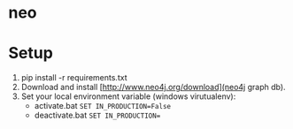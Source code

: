 neo
===

# Setup

1. pip install -r requirements.txt
2. Download and install [http://www.neo4j.org/download](neo4j graph db).
3. Set your local environment variable (windows virutualenv):
    - activate.bat ```SET IN_PRODUCTION=False```
    - deactivate.bat ```SET IN_PRODUCTION=```